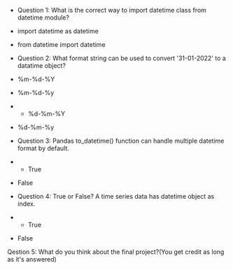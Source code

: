 - Question 1: What is the correct way to import datetime class from datetime module?
- import datetime as datetime
- from datetime import datetime

- Question 2: What format string can be used to convert '31-01-2022' to a datatime object?
- %m-%d-%Y
- %m-%d-%y
- * %d-%m-%Y
- %d-%m-%y

- Question 3: Pandas to_datetime() function can handle multiple datetime format by default.
- * True
- False

- Question 4: True or False? A time series data has datetime object as index.
- * True
- False

Qestion 5: What do you think about the final project?(You get credit as long as it's answered)